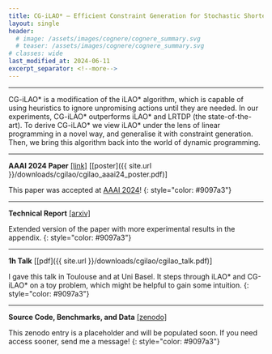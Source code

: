 ```yaml
---
title: CG-iLAO* – Efficient Constraint Generation for Stochastic Shortest Path Problems
layout: single
header:
  # image: /assets/images/cognere/cognere_summary.svg
  # teaser: /assets/images/cognere/cognere_summary.svg
# classes: wide
last_modified_at: 2024-06-11
excerpt_separator: <!--more-->
---
```


----

CG-iLAO* is a modification of the iLAO* algorithm, which is capable of using heuristics to ignore unpromising actions until they are needed.
In our experiments, CG-iLAO* outperforms iLAO* and LRTDP (the state-of-the-art).
To derive CG-iLAO* we view iLAO* under the lens of linear programming in a novel way, and generalise it with constraint generation.
Then, we bring this algorithm back into the world of dynamic programming.

<!--more-->

----

**AAAI 2024 Paper** [[link]](https://ojs.aaai.org/index.php/AAAI/article/view/30005) [[poster]({{ site.url }}/downloads/cgilao/cgilao_aaai24_poster.pdf)]

This paper was accepted at [AAAI 2024](https://aaai.org/aaai-conference/)!
{: style="color: #9097a3"}

----

**Technical Report** [[arxiv]](https://arxiv.org/abs/2401.14636)

Extended version of the paper with more experimental results in the appendix.
{: style="color: #9097a3"}

----

**1h Talk** [[pdf]({{ site.url }}/downloads/cgilao/cgilao_talk.pdf)]


I gave this talk in Toulouse and at Uni Basel. It steps through iLAO* and CG-iLAO* on a toy problem, which might be helpful to gain some intuition.
{: style="color: #9097a3"}

----


**Source Code, Benchmarks, and Data** [[zenodo]](https://doi.org/10.5281/zenodo.10344842)

This zenodo entry is a placeholder and will be populated soon. If you need access sooner, send me a message!
{: style="color: #9097a3"}

